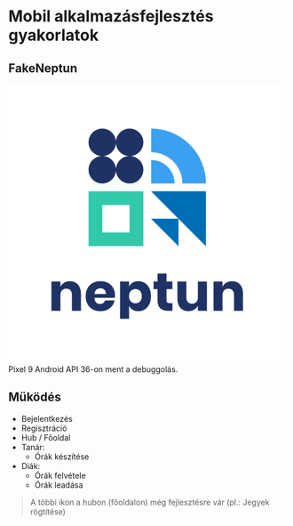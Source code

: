 # Mobil alkalmazásfejlesztés gyakorlatok
## FakeNeptun
![neptun_logo](app/src/main/res/drawable/logo.png)
Pixel 9 Android API 36-on ment a debuggolás.

## Müködés
- Bejelentkezés
- Regisztráció
- Hub / Főoldal
- Tanár:
  - Órák készítése
- Diák:
  - Órák felvétele
  - Órák leadása
> A többi ikon a hubon (főoldalon) még fejlesztésre vár (pl.: Jegyek rögtítése)